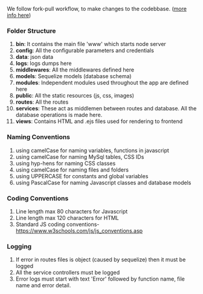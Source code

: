 We follow fork-pull workflow, to make changes to the codebbase.  ([more info here](https://www.atlassian.com/git/tutorials/comparing-workflows/forking-workflow))


### Folder Structure

1. **bin**: It contains the main file 'www' which starts node server
2. **config**: All the configurable parameters and credentials
3. **data**: json data
4. **logs**: logs dumps here
5. **middlewares**: All the middlewares defined here
6. **models**: Sequelize models (database schema)
7. **modules**: Independent modules used throughout the app are defined here
8. **public**: All the static resources (js, css, images)
9. **routes**: All the routes
10. **services**: These act as middlemen between routes and database. All the database operations is made here.
11. **views**: Contains HTML and .ejs files used for rendering to frontend


### Naming Conventions

1. using camelCase for naming variables, functions in javascript
2. using camelCase for naming MySql tables, CSS IDs
3. using hyp-hens for naming CSS classes
4. using camelCase for naming files and folders
5. using UPPERCASE for constants and global variables
6. using PascalCase for naming Javascript classes and database models


### Coding Conventions

1. Line length max 80 characters for Javascript
2. Line length max 120 characters for HTML
3. Standard JS coding conventions- https://www.w3schools.com/js/js_conventions.asp

### Logging

1. If error in routes files is object (caused by sequelize) then it must be logged
2. All the service controllers must be logged
3. Error logs must start with text 'Error' followed by function name, file name and error detail.